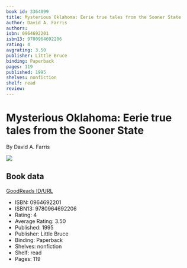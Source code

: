 ```yaml
---
book id: 3364099
title: Mysterious Oklahoma: Eerie true tales from the Sooner State
author: David A. Farris
authors: 
isbn: 0964692201
isbn13: 9780964692206
rating: 4
avgrating: 3.50
publisher: Little Bruce
binding: Paperback
pages: 119
published: 1995
shelves: nonfiction
shelf: read
review: 
---
```


# Mysterious Oklahoma: Eerie true tales from the Sooner State

By David A. Farris

![](https://i.gr-assets.com/images/S/compressed.photo.goodreads.com/books/1387664591l/3364099.jpg)

## Book data

[GoodReads ID/URL](https://www.goodreads.com/book/show/3364099)

- ISBN: 0964692201
- ISBN13: 9780964692206
- Rating: 4
- Average Rating: 3.50
- Published: 1995
- Publisher: Little Bruce
- Binding: Paperback
- Shelves: nonfiction
- Shelf: read
- Pages: 119

